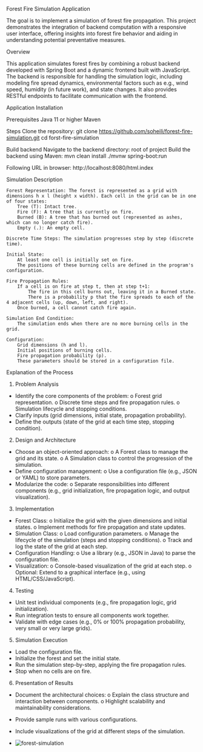 Forest Fire Simulation Application

The goal is to implement a simulation of forest fire propagation. 
This project demonstrates the integration of backend computation with a responsive user interface, offering insights into forest fire behavior and aiding in understanding potential preventative measures.

Overview

This application simulates forest fires by combining a robust backend developed with Spring Boot and a dynamic frontend built with JavaScript. The backend is responsible for handling the simulation logic, including modeling fire spread dynamics, environmental factors such as e.g., wind speed, humidity (in future work), and state changes. It also provides RESTful endpoints to facilitate communication with the frontend.

Application Installation

Prerequisites
Java 11 or higher
Maven

Steps
Clone the repository:
git clone https://github.com/soheili/forest-fire-simulation.git
cd forst-fire-simulation

Build backend
Navigate to the backend directory: root of project
Build the backend using Maven:
mvn clean install
./mvnw spring-boot:run

Following URL in browser:
http://localhost:8080/html.index

Simulation Description

    Forest Representation: The forest is represented as a grid with dimensions h x l (height x width). Each cell in the grid can be in one of four states:
        Tree (T): Intact tree.
        Fire (F): A tree that is currently on fire.
        Burned (B): A tree that has burned out (represented as ashes,    which can no longer catch fire).
        Empty (.): An empty cell.

    Discrete Time Steps: The simulation progresses step by step (discrete time).

    Initial State:
        At least one cell is initially set on fire.
        The positions of these burning cells are defined in the program's configuration.

    Fire Propagation Rules:
        If a cell is on fire at step t, then at step t+1:
            The fire in this cell burns out, leaving it in a Burned state.
            There is a probability p that the fire spreads to each of the 4 adjacent cells (up, down, left, and right).
        Once burned, a cell cannot catch fire again.

    Simulation End Condition:
        The simulation ends when there are no more burning cells in the grid.

    Configuration:
        Grid dimensions (h and l).
        Initial positions of burning cells.
        Fire propagation probability (p).
        These parameters should be stored in a configuration file.

Explanation of the Process

1. Problem Analysis
* Identify the core components of the problem:
o Forest grid representation.
o Discrete time steps and fire propagation rules.
o Simulation lifecycle and stopping conditions.
* Clarify inputs (grid dimensions, initial state, propagation probability).
* Define the outputs (state of the grid at each time step, stopping condition).
  
2. Design and Architecture
* Choose an object-oriented approach:
o A Forest class to manage the grid and its state.
o A Simulation class to control the progression of the simulation.
* Define configuration management:
o Use a configuration file (e.g., JSON or YAML) to store parameters.
* Modularize the code:
o Separate responsibilities into different components (e.g., grid initialization, fire propagation logic, and output visualization).

3. Implementation
* Forest Class:
o Initialize the grid with the given dimensions and initial states.
o Implement methods for fire propagation and state updates.
* Simulation Class:
o Load configuration parameters.
o Manage the lifecycle of the simulation (steps and stopping conditions).
o Track and log the state of the grid at each step.
* Configuration Handling:
o Use a library (e.g., JSON in Java) to parse the configuration file.
* Visualization:
o Console-based visualization of the grid at each step.
o Optional: Extend to a graphical interface (e.g., using HTML/CSS/JavaScript).

4. Testing
* Unit test individual components (e.g., fire propagation logic, grid initialization).
* Run integration tests to ensure all components work together.
* Validate with edge cases (e.g., 0% or 100% propagation probability, very small or very large grids).
  
5. Simulation Execution
* Load the configuration file.
* Initialize the forest and set the initial state.
* Run the simulation step-by-step, applying the fire propagation rules.
* Stop when no cells are on fire.
  
6. Presentation of Results
* Document the architectural choices:
o Explain the class structure and interaction between components.
o Highlight scalability and maintainability considerations.
* Provide sample runs with various configurations.
* Include visualizations of the grid at different steps of the simulation.

* ![forest-simulation](https://github.com/user-attachments/assets/4549f009-9be0-4525-b14d-5ceb90a75ba3)





